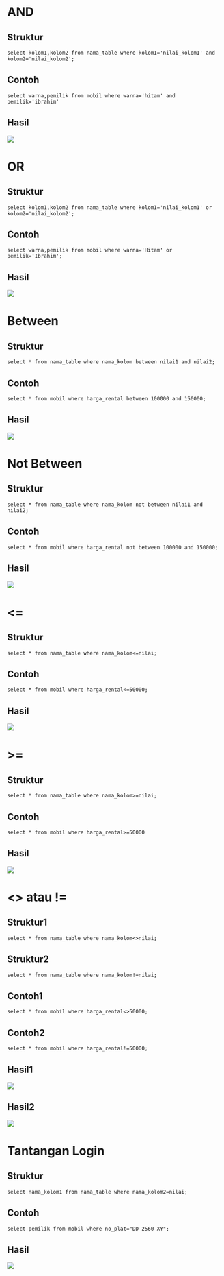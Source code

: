 # AND 
## Struktur
```mysql
select kolom1,kolom2 from nama_table where kolom1='nilai_kolom1' and kolom2='nilai_kolom2';
```

## Contoh
```mysql
select warna,pemilik from mobil where warna='hitam' and pemilik='ibrahim'
```

## Hasil
![](mysql24.png)



# OR
## Struktur
```mysql
select kolom1,kolom2 from nama_table where kolom1='nilai_kolom1' or kolom2='nilai_kolom2';
```

## Contoh
```mysql
select warna,pemilik from mobil where warna='Hitam' or pemilik='Ibrahim';
```

## Hasil
![](mysql25.png)

# Between
## Struktur
```mysql
select * from nama_table where nama_kolom between nilai1 and nilai2;
```

## Contoh
```mysql
select * from mobil where harga_rental between 100000 and 150000;
```

## Hasil
![](mysql26.png)

# Not Between
## Struktur
```mysql
select * from nama_table where nama_kolom not between nilai1 and nilai2;
```

## Contoh
```mysql
select * from mobil where harga_rental not between 100000 and 150000;
```

## Hasil
![](mysql27.png)

# <=
## Struktur
```mysql
select * from nama_table where nama_kolom<=nilai;
```

## Contoh
```mysql
select * from mobil where harga_rental<=50000;
```

## Hasil
![](mysql28.png)
# >=
## Struktur
```mysql
select * from nama_table where nama_kolom>=nilai;
```

## Contoh
```mysql
select * from mobil where harga_rental>=50000
```

## Hasil
![](mysql29.png)

# <> atau !=
## Struktur1
```mysql
select * from nama_table where nama_kolom<>nilai;
```

## Struktur2
```mysql
select * from nama_table where nama_kolom!=nilai;
```

## Contoh1
```mysql
select * from mobil where harga_rental<>50000; 
```

## Contoh2
```mysql
select * from mobil where harga_rental!=50000; 
```

## Hasil1
![](mysql30.png)

## Hasil2
![](mysql31.png)

# Tantangan Login
## Struktur
```mysql
select nama_kolom1 from nama_table where nama_kolom2=nilai;
```

## Contoh
```mysql
select pemilik from mobil where no_plat="DD 2560 XY";
```

## Hasil
![](mysql32.png)

    

